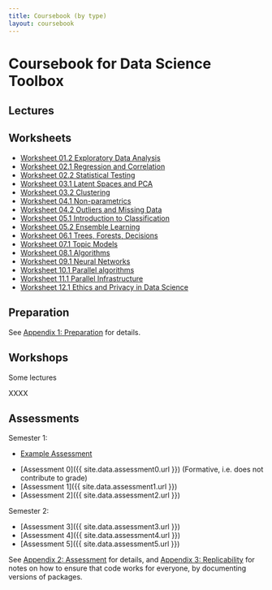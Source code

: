```yaml
---
title: Coursebook (by type)
layout: coursebook
---
```

# Coursebook for Data Science Toolbox

## Lectures <a name="Lectures"></a>


## Worksheets <a name="Worksheets"></a>

* [Worksheet 01.2 Exploratory Data Analysis](/dst/assets/worksheets/ws01.2_questions.pdf)
* [Worksheet 02.1 Regression and Correlation](/dst/assets/worksheets/ws02.1_questions.pdf)
* [Worksheet 02.2 Statistical Testing](/dst/assets/worksheets/ws02.2_questions.pdf)
* [Worksheet 03.1 Latent Spaces and PCA](/dst/assets/worksheets/ws03.1_questions.pdf)
* [Worksheet 03.2 Clustering](/dst/assets/worksheets/ws03.2_questions.pdf)
* [Worksheet 04.1 Non-parametrics](/dst/assets/worksheets/ws04.1_questions.pdf)
* [Worksheet 04.2 Outliers and Missing Data](/dst/assets/worksheets/ws04.2_questions.pdf)
* [Worksheet 05.1 Introduction to Classification](/dst/assets/worksheets/ws05.1_questions.pdf)
* [Worksheet 05.2 Ensemble Learning](/dst/assets/worksheets/ws05.2_questions.pdf)
* [Worksheet 06.1 Trees, Forests, Decisions](/dst/assets/worksheets/ws06.1_questions.pdf)
* [Worksheet 07.1 Topic Models](/dst/assets/worksheets/ws07.1_questions.pdf)
* [Worksheet 08.1 Algorithms](/dst/assets/worksheets/ws08.1_questions.pdf)
* [Worksheet 09.1 Neural Networks](/dst/assets/worksheets/ws09.1_questions.pdf)
* [Worksheet 10.1 Parallel algorithms](/dst/assets/worksheets/ws10.1_questions.pdf)
* [Worksheet 11.1 Parallel Infrastructure](/dst/assets/worksheets/ws11.1_questions.pdf)
* [Worksheet 12.1 Ethics and Privacy in Data Science](/dst/assets/worksheets/ws12.1_questions.pdf)

## Preparation <a name="Preparation"></a>

See [Appendix 1: Preparation](/coursebook/appendix1-prep.md) for details.


## Workshops <a name="Workshops"></a>

Some lectures

XXXX

## Assessments <a name="Assessments"></a>

Semester 1:

* [Example Assessment](https://github.com/dsbristol/dst_example_project)
- [Assessment 0]({{ site.data.assessment0.url }}) (Formative, i.e. does not contribute to grade)
- [Assessment 1]({{ site.data.assessment1.url }})
- [Assessment 2]({{ site.data.assessment2.url }})

Semester 2:
- [Assessment 3]({{ site.data.assessment3.url }})
- [Assessment 4]({{ site.data.assessment4.url }})
- [Assessment 5]({{ site.data.assessment5.url }})

See [Appendix 2: Assessment](/coursebook/appendix2-assessments.md) for details, and [Appendix 3: Replicability](/coursebook/appendix3-replicability.md) for notes on how to ensure that code works for everyone, by documenting versions of packages.
